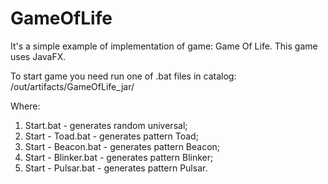 # GameOfLife
It's a simple example of implementation of game: Game Of Life.
This game uses JavaFX.

To start game you need run one of .bat files in catalog: /out/artifacts/GameOfLife_jar/

Where:
1. Start.bat - generates random universal;
2. Start - Toad.bat - generates pattern Toad;
3. Start - Beacon.bat - generates pattern Beacon;
4. Start - Blinker.bat - generates pattern Blinker;
5. Start - Pulsar.bat - generates pattern Pulsar.
